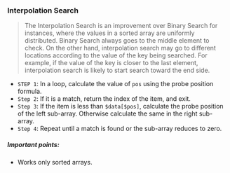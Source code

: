 ### Interpolation Search

> The Interpolation Search is an improvement over Binary Search for instances, where the values in a sorted array are uniformly distributed. Binary Search always goes to the middle element to check. On the other hand, interpolation search may go to different locations according to the value of the key being searched. For example, if the value of the key is closer to the last element, interpolation search is likely to start search toward the end side.

- `STEP 1`: In a loop, calculate the value of `pos` using the probe position formula.
- `Step 2`: If it is a match, return the index of the item, and exit.
- `Step 3`: If the item is less than `$data[$pos]`, calculate the probe position of the left sub-array. Otherwise calculate the same in the right sub-array.
- `Step 4`: Repeat until a match is found or the sub-array reduces to zero.

##### Important points:

- Works only sorted arrays.
